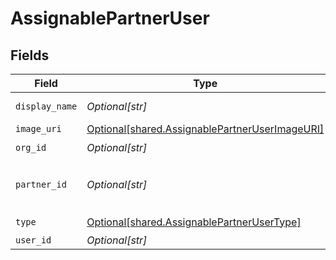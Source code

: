 # AssignablePartnerUser


## Fields

| Field                                                                                                      | Type                                                                                                       | Required                                                                                                   | Description                                                                                                | Example                                                                                                    |
| ---------------------------------------------------------------------------------------------------------- | ---------------------------------------------------------------------------------------------------------- | ---------------------------------------------------------------------------------------------------------- | ---------------------------------------------------------------------------------------------------------- | ---------------------------------------------------------------------------------------------------------- |
| `display_name`                                                                                             | *Optional[str]*                                                                                            | :heavy_check_mark:                                                                                         | N/A                                                                                                        | Example Partner User                                                                                       |
| `image_uri`                                                                                                | [Optional[shared.AssignablePartnerUserImageURI]](undefined/models/shared/assignablepartneruserimageuri.md) | :heavy_minus_sign:                                                                                         | N/A                                                                                                        |                                                                                                            |
| `org_id`                                                                                                   | *Optional[str]*                                                                                            | :heavy_check_mark:                                                                                         | N/A                                                                                                        | 123                                                                                                        |
| `partner_id`                                                                                               | *Optional[str]*                                                                                            | :heavy_minus_sign:                                                                                         | N/A                                                                                                        | e45a6dc2-3795-43a3-ae0f-6b6760f310fc                                                                       |
| `type`                                                                                                     | [Optional[shared.AssignablePartnerUserType]](undefined/models/shared/assignablepartnerusertype.md)         | :heavy_check_mark:                                                                                         | N/A                                                                                                        | partner_user                                                                                               |
| `user_id`                                                                                                  | *Optional[str]*                                                                                            | :heavy_minus_sign:                                                                                         | N/A                                                                                                        | 456                                                                                                        |